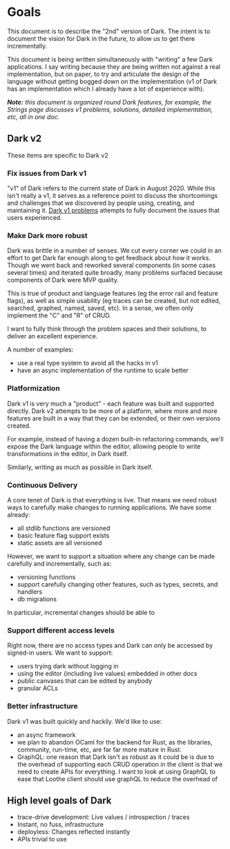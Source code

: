 # Goals

This document is to describe the "2nd" version of Dark. The intent is to document the vision for Dark in the future, to allow us to get there incrementally.

This document is being written simultaneously with "writing" a few Dark applications. I say writing because they are being written not against a real implementation, but on paper, to try and articulate the design of the language without getting bogged down on the implementation \(v1 of Dark has an implementation which I already have a lot of experience with\).

_**Note:** this document is organized round Dark features, for example, the Strings page discusses v1 problems, solutions, detailed implementation, etc, all in one doc._

## Dark v2

These items are specific to Dark v2

### Fix issues from Dark v1

"v1" of Dark refers to the current state of Dark in August 2020. While this isn't really a v1, it serves as a reference point to discuss the shortcomings and challenges that we discovered by people using, creating, and maintaining it. [Dark v1 problems](dark-v1-problems.md) attempts to fully document the issues that users experienced.

### Make Dark more robust

Dark was brittle in a number of senses. We cut every corner we could in an effort to get Dark far enough along to get feedback about how it works. Though we went back and reworked several components \(in some cases several times\) and iterated quite broadly, many problems surfaced because components of Dark were MVP quality.

This is true of product and language features \(eg the error rail and feature flags\), as well as simple usability \(eg traces can be created, but not edited, searched, graphed, named, saved, etc\). In a sense, we often only implement the "C" and "R" of CRUD.

I want to fully think through the problem spaces and their solutions, to deliver an excellent experience.

A number of examples:

* use a real type system to avoid all the hacks in v1
* have an async implementation of the runtime to scale better

### Platformization

Dark v1 is very much a "product" - each feature was built and supported directly. Dark v2 attempts to be more of a platform, where more and more features are built in a way that they can be extended, or their own versions created.

For example, instead of having a dozen built-in refactoring commands, we'll expose the Dark language within the editor, allowing people to write transformations in the editor, in Dark itself.

Similarly, writing as much as possible in Dark itself.

### Continuous Delivery

A core tenet of Dark is that everything is live. That means we need robust ways to carefully make changes to running applications. We have some already:

* all stdlib functions are versioned
* basic feature flag support exists
* static assets are all versioned

However, we want to support a situation where any change can be made carefully and incrementally, such as:

* versioning functions
* support carefully changing other features, such as types, secrets, and handlers
* db migrations

In particular, incremental changes should be able to 

### Support different access levels

Right now, there are no access types and Dark can only be accessed by signed-in users. We want to support:

* users trying dark without logging in
* using the editor \(including live values\) embedded in other docs
* public canvases that can be edited by anybody
* granular ACLs

### Better infrastructure

Dark v1 was built quickly and hackily. We'd like to use:

* an async framework
* we plan to abandon OCaml for the backend for Rust, as the libraries, community, run-time, etc, are far far more mature in Rust.
* GraphQL: one reason that Dark isn't as robust as it could be is due to the overhead of supporting each CRUD operation in the client is that we need to create APIs for everything. I want to look at using GraphQL to ease that Loothe client should use graphQL to reduce the overhead of 

## High level goals of Dark

* trace-drive development: Live values / introspection / traces
* Instant, no fuss, infrastructure
* deployless: Changes reflected instantly
* APIs trivial to use

